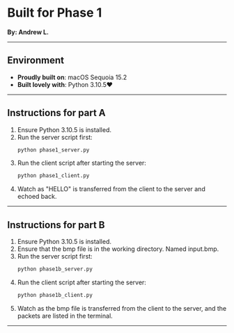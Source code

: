 # **Built for Phase 1**

**By: Andrew L.**

---

## **Environment**

- **Proudly built on**: macOS Sequoia 15.2
- **Built lovely with**: Python 3.10.5❤️

---

## **Instructions for part A**

1. Ensure Python 3.10.5 is installed.
2. Run the server script first:
   ```bash
   python phase1_server.py
   ```
3. Run the client script after starting the server:
   ```bash
   python phase1_client.py
   ```
4. Watch as "HELLO" is transferred from the client to the server and echoed back.

---
## **Instructions for part B**

1. Ensure Python 3.10.5 is installed.
2. Ensure that the bmp file is in the working directory. Named input.bmp.
3. Run the server script first:
   ```bash
   python phase1b_server.py
   ```
4. Run the client script after starting the server:
   ```bash
   python phase1b_client.py
   ```
5. Watch as the bmp file is transferred from the client to the server, and the packets are listed in the terminal.

---
